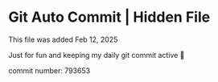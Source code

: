 # Git Auto Commit | Hidden File

This file was added Feb 12, 2025

Just for fun and keeping my daily git commit active 🤪

commit number: 793653
